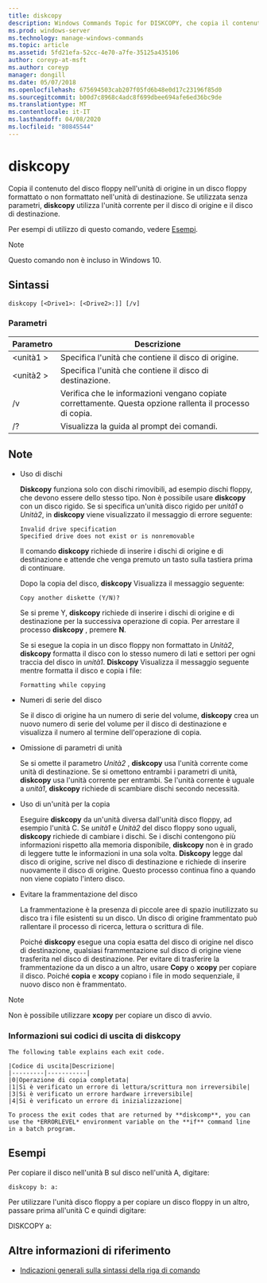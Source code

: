 ```yaml
---
title: diskcopy
description: Windows Commands Topic for DISKCOPY, che copia il contenuto del disco floppy nell'unità di origine in un disco floppy formattato o non formattato nell'unità di destinazione.
ms.prod: windows-server
ms.technology: manage-windows-commands
ms.topic: article
ms.assetid: 5fd21efa-52cc-4e70-a7fe-35125a435106
author: coreyp-at-msft
ms.author: coreyp
manager: dongill
ms.date: 05/07/2018
ms.openlocfilehash: 675694503cab207f05fd6b48e0d17c23196f85d0
ms.sourcegitcommit: b00d7c8968c4adc8f699dbee694afe6ed36bc9de
ms.translationtype: MT
ms.contentlocale: it-IT
ms.lasthandoff: 04/08/2020
ms.locfileid: "80845544"
---
```

# <a name="diskcopy"></a>diskcopy

Copia il contenuto del disco floppy nell'unità di origine in un disco floppy formattato o non formattato nell'unità di destinazione. Se utilizzata senza parametri, **diskcopy** utilizza l'unità corrente per il disco di origine e il disco di destinazione.

Per esempi di utilizzo di questo comando, vedere [Esempi](#BKMK_examples).

> [!NOTE]
> Questo comando non è incluso in Windows 10.

## <a name="syntax"></a>Sintassi

```
diskcopy [<Drive1>: [<Drive2>:]] [/v]
```

### <a name="parameters"></a>Parametri

|Parametro|Descrizione|
|---------|-----------|
|\<unità1 >|Specifica l'unità che contiene il disco di origine.|
|\<unità2 >|Specifica l'unità che contiene il disco di destinazione.|
|/v|Verifica che le informazioni vengano copiate correttamente. Questa opzione rallenta il processo di copia.|
|/?|Visualizza la guida al prompt dei comandi.|

## <a name="remarks"></a>Note

-   Uso di dischi

    **Diskcopy** funziona solo con dischi rimovibili, ad esempio dischi floppy, che devono essere dello stesso tipo. Non è possibile usare **diskcopy** con un disco rigido. Se si specifica un'unità disco rigido per *unità1* o *Unità2*, in **diskcopy** viene visualizzato il messaggio di errore seguente:  
    ```
    Invalid drive specification
    Specified drive does not exist or is nonremovable
    ```  
    Il comando **diskcopy** richiede di inserire i dischi di origine e di destinazione e attende che venga premuto un tasto sulla tastiera prima di continuare.

    Dopo la copia del disco, **diskcopy** Visualizza il messaggio seguente:  
    ```
    Copy another diskette (Y/N)?
    ```  
    Se si preme Y, **diskcopy** richiede di inserire i dischi di origine e di destinazione per la successiva operazione di copia. Per arrestare il processo **diskcopy** , premere **N**.

    Se si esegue la copia in un disco floppy non formattato in *Unità2*, **diskcopy** formatta il disco con lo stesso numero di lati e settori per ogni traccia del disco in *unità1*. **Diskcopy** Visualizza il messaggio seguente mentre formatta il disco e copia i file:  
    ```
    Formatting while copying
    ```  
-   Numeri di serie del disco

    Se il disco di origine ha un numero di serie del volume, **diskcopy** crea un nuovo numero di serie del volume per il disco di destinazione e visualizza il numero al termine dell'operazione di copia.
-   Omissione di parametri di unità

    Se si omette il parametro *Unità2* , **diskcopy** usa l'unità corrente come unità di destinazione. Se si omettono entrambi i parametri di unità, **diskcopy** usa l'unità corrente per entrambi. Se l'unità corrente è uguale a *unità1*, **diskcopy** richiede di scambiare dischi secondo necessità.
-   Uso di un'unità per la copia

    Eseguire **diskcopy** da un'unità diversa dall'unità disco floppy, ad esempio l'unità C. Se *unità1* e *Unità2* del disco floppy sono uguali, **diskcopy** richiede di cambiare i dischi. Se i dischi contengono più informazioni rispetto alla memoria disponibile, **diskcopy** non è in grado di leggere tutte le informazioni in una sola volta. **Diskcopy** legge dal disco di origine, scrive nel disco di destinazione e richiede di inserire nuovamente il disco di origine. Questo processo continua fino a quando non viene copiato l'intero disco.
-   Evitare la frammentazione del disco

    La frammentazione è la presenza di piccole aree di spazio inutilizzato su disco tra i file esistenti su un disco. Un disco di origine frammentato può rallentare il processo di ricerca, lettura o scrittura di file.

    Poiché **diskcopy** esegue una copia esatta del disco di origine nel disco di destinazione, qualsiasi frammentazione sul disco di origine viene trasferita nel disco di destinazione. Per evitare di trasferire la frammentazione da un disco a un altro, usare **Copy** o **xcopy** per copiare il disco. Poiché **copia** e **xcopy** copiano i file in modo sequenziale, il nuovo disco non è frammentato.

> [!NOTE]
> Non è possibile utilizzare **xcopy** per copiare un disco di avvio.

### <a name="understanding-diskcopy-exit-codes"></a>Informazioni sui codici di uscita di **diskcopy**

    The following table explains each exit code.
    
    |Codice di uscita|Descrizione|
    |---------|-----------|
    |0|Operazione di copia completata|
    |1|Si è verificato un errore di lettura/scrittura non irreversibile|
    |3|Si è verificato un errore hardware irreversibile|
    |4|Si è verificato un errore di inizializzazione|

    To process the exit codes that are returned by **diskcomp**, you can use the *ERRORLEVEL* environment variable on the **if** command line in a batch program.

## <a name="examples"></a><a name=BKMK_examples></a>Esempi

Per copiare il disco nell'unità B sul disco nell'unità A, digitare:
```
diskcopy b: a:
```
Per utilizzare l'unità disco floppy a per copiare un disco floppy in un altro, passare prima all'unità C e quindi digitare:

DISKCOPY a:

## <a name="additional-references"></a>Altre informazioni di riferimento

- [Indicazioni generali sulla sintassi della riga di comando](command-line-syntax-key.md)